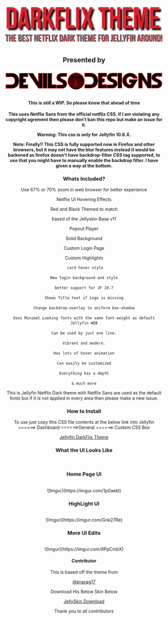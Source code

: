 <div align="center"> 
<img src="https://github.com/DevilsDesigns/Jellyfin-DarkFlix-Theme/blob/main/Logos/Darkflix-with-tagline.png?raw=true">

<h2>Presented by</h2>


<img src="https://github.com/DevilsDesigns/Jellyfin-DarkFlix-Theme/blob/main/Logos/DevilsDesigns-Logo-Github.png?raw=true" height="75" width="500">


<div align="center">
<h4>
 
 **This is still a WIP. So please know that ahead of time**
 
 </h4>
 
 
  **This uses Netflix Sans from the official netflix CSS. If I am violating any copyright agrement then please don't ban this repo but make an issue for it.**
  
  
  **Warning: This css is only for Jellyfin 10.6.X.**
  
  
  **Note: Finally!! This CSS is fully supported now in Firefox and other browsers, but it may not have the blur features instead it would be barkened as firefox doesn't have backdrop-filter CSS tag supported, to use that you might have to manually enable the backdrop filter. I have given a way at the bottom.**
</div>


<div align="center">
<h3>Whats Included?</h3>
 
 
 Use 67% or 70% zoom in web browser for better experience <br>
 
 
 Netflix UI Hovering Effects<br>
 
 
 Red and Black Themed to match<br>
 
 
 based of the Jellyskin Base v11<br>
 
 
 Popout Player<br>
 
 
 Solid Background<br>
 
 
 Custom Login Page
 
 
 Custom Highlights
 
     card hover style

    New login background and style

    better support for JF 10.7

    Shows Title text if Logo is missing

    Change backdrop-overlay to uniform box-shadow

    Uses Minimal Looking fonts with the same font-weight as default Jellyfin WEB

    Can be used by just one line.

    Vibrant and modern.

    Has lots of hover animation

    Can easily be customized

    Everything has a depth
 
    & much more
 
 </div>
  
<div align="center">


This is Jellyfin Netflix Dark theme with Netflix Sans are used as the default fonts but if it is not applied in every area then please make a new issue.


</div>

<div align="center">
<h3>How to Install</h3><div align="center">


To use just copy this CSS file contents at the below link into Jellyfin ======> Dashboard ======>General ======> Custom CSS Box 


[Jellyfin DarkFlix Theme](https://github.com/DevilsDesigns/Jellyfin-DarkFlix-Theme/blob/main/default.css "Custom CSS")
</div>


<div align="center">
<h3 align="ceter" class="animations">What the UI Looks Like</h3><br>
 
 
 <h3>Home Page UI</h3><br>
   ![Imgur](https://imgur.com/1p0aekt)
 
 <h3>HighLight UI</h3><br>
   ![Imgur](https://imgur.com/Gnk27Re)
 
 <h3> More UI Edits</h3><br>  
   ![Imgur](https://imgur.com/9PpCmbX)
 
<br>  
<div align="center">
<h4>Contributor</h4>    
  This is based off the theme from <br>
 
 [@prayag17](https://github.com/prayag17)    
 
 Download His Below Skin Below <br> 
 
 [JellySkin Download](https://github.com/prayag17/JellySkin/blob/master/default.css)  
 
Thank you to all contributors  
</div>
